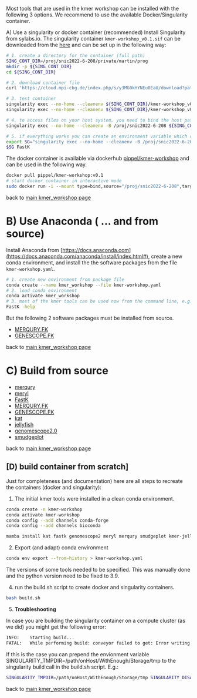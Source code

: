 Most tools that are used in the kmer workshop can be installed with the following 3 options.
We recommend to use the available Docker/Singularity container.

A) Use a singularity or docker container (recommended)
Install Singularity from sylabs.io.
The singularity container `kmer-workshop_v0.1.sif` can be downloaded from the [here](https://cloud.mpi-cbg.de/index.php/s/y3MG0kHYNEu0EaU) and can be set up in the following way:

```bash
# 1. create a directory for the container (full path)
SING_CONT_DIR=/proj/snic2022-6-208/private/martin/prog
mkdir -p ${SING_CONT_DIR}
cd ${SING_CONT_DIR}

# 2. download container file
curl 'https://cloud.mpi-cbg.de/index.php/s/y3MG0kHYNEu0EaU/download?path=%2F&files=kmer-workshop_v0.1.sif'  -o kmer-workshop_v0.1.sif

# 3. test container 
singularity exec --no-home --cleanenv ${SING_CONT_DIR}/kmer-workshop_v0.1.sif FastK
singularity exec --no-home --cleanenv ${SING_CONT_DIR}/kmer-workshop_v0.1.sif kat

# 4. to access files on your host system, you need to bind the host path(s) into the container (for more info: https://sylabs.io/guides/3.0/user-guide/bind_paths_and_mounts.html) 
singularity exec --no-home --cleanenv -B /proj/snic2022-6-208 ${SING_CONT_DIR}/kmer-workshop_v0.1.sif ls ${SING_CONT_DIR}/kmer-workshop_v0.1.sif

# 5. if everything works you can create an environment variable which contains the full container command call 
export SG="singularity exec --no-home --cleanenv -B /proj/snic2022-6-208 ${SING_CONT_DIR}/kmer-workshop_v0.1.sif"
$SG FastK
```

The docker container is available via dockerhub [pippel/kmer-workshop](https://hub.docker.com/repository/docker/pippel/kmer-workshop/general) and can be used in the following way.

```bash 
docker pull pippel/kmer-workshop:v0.1
# start docker container in interactive mode
sudo docker run -i --mount type=bind,source="/proj/snic2022-6-208",target=/proj/snic2022-6-208  --rm -t kmer-workshop:v0.1
```

back to [main kmer_workshop page](https://github.com/NBISweden/workshop-kmer-analysis)

# B) Use Anaconda ( ... and from source)
Install Anaconda from [https://docs.anaconda.com](https://docs.anaconda.com/anaconda/install/index.html#), create a new conda environment, and install the the software packages from the file `kmer-workshop.yaml`.
```bash
# 1. create new environment from package file 
conda create --name kmer_workshop --file kmer-workshop.yaml
# 2. load conda environment 
conda activate kmer_workshop
# 3. most of the kmer tools can be used now from the command line, e.g.  
FastK -help
```

But the following 2 software packages must be installed from source.
* [MERQURY.FK](https://github.com/thegenemyers/MERQURY.FK)
* [GENESCOPE.FK](https://github.com/thegenemyers/GENESCOPE.FK)

back to [main kmer_workshop page](https://github.com/NBISweden/workshop-kmer-analysis)

# C) Build from source 

* [merqury](https://github.com/marbl/merqury)
* [meryl](https://github.com/marbl/meryl)
* [FastK](https://github.com/thegenemyers/FASTK)
* [MERQURY.FK](https://github.com/thegenemyers/MERQURY.FK)
* [GENESCOPE.FK](https://github.com/thegenemyers/GENESCOPE.FK)
* [kat](https://github.com/TGAC/KAT)
* [jellyfish](https://github.com/gmarcais/Jellyfish)
* [genomescope2.0](https://github.com/tbenavi1/genomescope2.0)
* [smudgeplot](https://github.com/KamilSJaron/smudgeplot)

back to [main kmer_workshop page](https://github.com/NBISweden/workshop-kmer-analysis)

## [D) build container from scratch]

Just for completeness (and documentation) here are all steps to recreate the containers (docker and singularity): 

1. The initial kmer tools were installed in a clean conda environment. 
```bash 
conda create -n kmer-workshop
conda activate kmer-workshop
conda config --add channels conda-forge
conda config --add channels bioconda 

mamba install kat fastk genomescope2 meryl merqury smudgeplot kmer-jellyfish
```

2. Export (and adapt) conda environment  
```bash 
conda env export --from-history > kmer-workshop.yaml
```
The versions of some tools needed to be specified. This was manually done and the python version need to be fixed to 3.9.


4. run the build.sh script to create docker and singularity containers. 
```bash 
bash build.sh
```

5. **Troubleshooting**

In case you are building the singularity container on a compute cluster (as we did) you might get the following error: 
```bash 
INFO:    Starting build...
FATAL:   While performing build: conveyor failed to get: Error writing blob: write /tmp/bundle-temp-817373221/oci-put-blob352501850: no space left on device
``` 
If this is the case you can prepend the envionment variable SINGULARITY_TMPDIR=/path/onHost/WithEnough/Storage/tmp to the singularity build call in the build.sh script. E.g.:
``` bash  
SINGULARITY_TMPDIR=/path/onHost/WithEnough/Storage/tmp SINGULARITY_DISABLE_CACHE=true singularity build "$SINGULARITY_IMAGE" "docker-daemon://$DOCKER_TAG"
```

back to [main kmer_workshop page](https://github.com/NBISweden/workshop-kmer-analysis)
